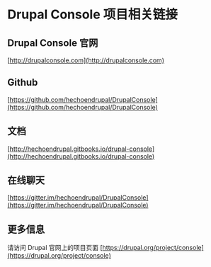 # Drupal Console 项目相关链接

## Drupal Console 官网
[http://drupalconsole.com](http://drupalconsole.com)

## Github
[https://github.com/hechoendrupal/DrupalConsole](https://github.com/hechoendrupal/DrupalConsole)

## 文档
[http://hechoendrupal.gitbooks.io/drupal-console](http://hechoendrupal.gitbooks.io/drupal-console)

## 在线聊天
[https://gitter.im/hechoendrupal/DrupalConsole](https://gitter.im/hechoendrupal/DrupalConsole)

## 更多信息

请访问 Drupal 官网上的项目页面 [https://drupal.org/project/console](https://drupal.org/project/console)
